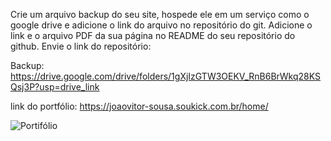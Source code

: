 Crie um arquivo backup do seu site, hospede ele em um serviço como o google drive e adicione o link do arquivo no repositório do git. Adicione o link e o arquivo PDF da sua página no README do seu repositório do github. Envie o link do repositório: 

Backup: https://drive.google.com/drive/folders/1gXjIzGTW3OEKV_RnB6BrWkq28KSQsj3P?usp=drive_link

link do portfólio: https://joaovitor-sousa.soukick.com.br/home/

![Portifólio](https://github.com/JhonDev90/Kick-Atividades/assets/118639436/e8c5b189-a83e-4458-a865-2de572533521)
